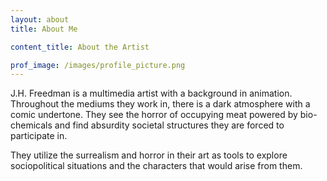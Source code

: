 ```yaml
---
layout: about
title: About Me

content_title: About the Artist

prof_image: /images/profile_picture.png
---
```



J.H. Freedman is a multimedia artist with a background in animation. Throughout the mediums they work in, there is a dark atmosphere with a comic undertone. They see the horror of occupying meat powered by bio-chemicals and find absurdity societal structures they are forced to participate in.

They utilize the surrealism and horror in their art as tools to explore sociopolitical situations and the characters that would arise from them.